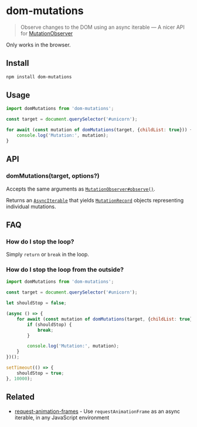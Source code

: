 # dom-mutations

> Observe changes to the DOM using an async iterable — A nicer API for [MutationObserver](https://developer.mozilla.org/en-US/docs/Web/API/MutationObserver)

Only works in the browser.

## Install

```sh
npm install dom-mutations
```

## Usage

```js
import domMutations from 'dom-mutations';

const target = document.querySelector('#unicorn');

for await (const mutation of domMutations(target, {childList: true})) {
	console.log('Mutation:', mutation);
}
```

## API

### domMutations(target, options?)

Accepts the same arguments as [`MutationObserver#observe()`](https://developer.mozilla.org/en-US/docs/Web/API/MutationObserver/observe#parameters).

Returns an [`AsyncIterable`](https://developer.mozilla.org/en-US/docs/Web/JavaScript/Reference/Iteration_protocols#the_async_iterator_and_async_iterable_protocols) that yields [`MutationRecord`](https://developer.mozilla.org/en-US/docs/Web/API/MutationRecord) objects representing individual mutations.

## FAQ

### How do I stop the loop?

Simply `return` or `break` in the loop.

### How do I stop the loop from the outside?

```js
import domMutations from 'dom-mutations';

const target = document.querySelector('#unicorn');

let shouldStop = false;

(async () => {
	for await (const mutation of domMutations(target, {childList: true})) {
		if (shouldStop) {
			break;
		}

		console.log('Mutation:', mutation);
	}
})();

setTimeout(() => {
	shouldStop = true;
}, 10000);
```

## Related

- [request-animation-frames](https://github.com/sindresorhus/request-animation-frames) - Use `requestAnimationFrame` as an async iterable, in any JavaScript environment
